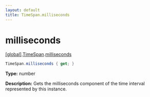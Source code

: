 ```yaml
---
layout: default
title: TimeSpan.milliseconds
---
```


# milliseconds

[\[global\]]({{site.baseurl}}/docs/).[TimeSpan]({{site.baseurl}}/docs/TimeSpan/).[milliseconds]({{site.baseurl}}/docs/TimeSpan/milliseconds/)

```cs
TimeSpan.milliseconds { get; }
```

**Type:** number

**Description:** Gets the milliseconds component of the time interval represented by this instance.
